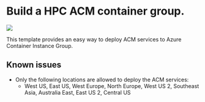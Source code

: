 # Build a HPC ACM container group. 

<a href="https://portal.azure.com/#create/Microsoft.Template/uri/https%3A%2F%2Fraw.githubusercontent.com%2FEvanCui%2Fhpc-acm%2Fmaster%2Fsrc%2Fdeployment%2Ftemplate%2Ftemplate.json" target="_blank">
  <img src="http://azuredeploy.net/deploybutton.png"/>
  </a>

  This template provides an easy way to deploy ACM services to Azure Container Instance Group.

## Known issues
  * Only the following locations are allowed to deploy the ACM services:
     * West US, East US, West Europe, North Europe, West US 2, Southeast Asia, Australia East, East US 2, Central US
